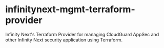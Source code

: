 # infinitynext-mgmt-terraform-provider
Infinity Next's Terraform Provider for managing CloudGuard AppSec and other Infinity Next security application using Terraform.
